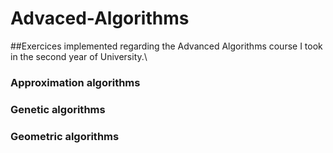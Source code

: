 # Advaced-Algorithms
##Exercices implemented regarding the Advanced Algorithms course I took in the second year of University.\

### Approximation algorithms

### Genetic algorithms

### Geometric algorithms
